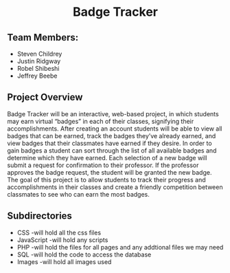 <h1 align="center">Badge Tracker</h1>
<h2>Team Members:</h2>
<ul>
  <li>Steven Childrey</li>
  <li>Justin Ridgway</li>
  <li>Robel Shibeshi</li>
  <li>Jeffrey Beebe</li>
</ul>
<h2>Project Overview</h2>
<p>Badge Tracker will be an interactive, web-based project, in which students may earn
virtual “badges” in each of their classes, signifying their accomplishments.
After creating an account students will be able to view all badges that can be earned,
track the badges they’ve already earned, and view badges that their classmates have earned if
they desire.
In order to gain badges a student can sort through the list of all available badges and
determine which they have earned. Each selection of a new badge will submit a request for
confirmation to their professor. If the professor approves the badge request, the student will be
granted the new badge.
The goal of this project is to allow students to track their progress and accomplishments
in their classes and create a friendly competition between classmates to see who can earn the
most badges.</p>
<h2>Subdirectories</h2>
<ul>
  <li>CSS         -will hold all the css files</li>
  <li>JavaScript  -will hold any scripts</li> 
  <li>PHP         -will hold the files for all pages and any addtional files we may need</li>
  <li>SQL         -will hold the code to access the database</li>
  <li>Images         -will hold all images used</li>
</ul>
